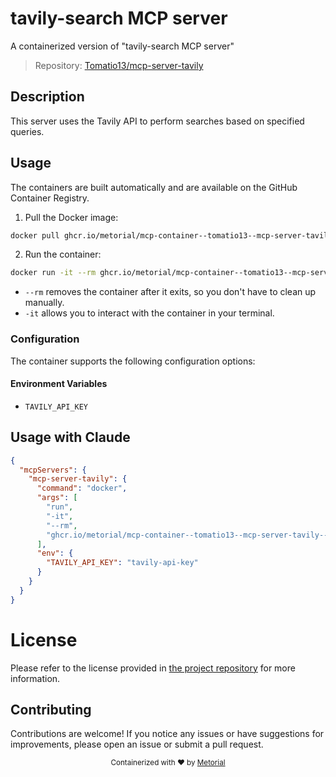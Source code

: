 
# tavily-search MCP server

A containerized version of "tavily-search MCP server"

> Repository: [Tomatio13/mcp-server-tavily](https://github.com/Tomatio13/mcp-server-tavily)

## Description

This server uses the Tavily API to perform searches based on specified queries.


## Usage

The containers are built automatically and are available on the GitHub Container Registry.

1. Pull the Docker image:

```bash
docker pull ghcr.io/metorial/mcp-container--tomatio13--mcp-server-tavily--mcp-server-tavily
```

2. Run the container:

```bash
docker run -it --rm ghcr.io/metorial/mcp-container--tomatio13--mcp-server-tavily--mcp-server-tavily 
```

- `--rm` removes the container after it exits, so you don't have to clean up manually.
- `-it` allows you to interact with the container in your terminal.


### Configuration

The container supports the following configuration options:




#### Environment Variables

- `TAVILY_API_KEY`




## Usage with Claude

```json
{
  "mcpServers": {
    "mcp-server-tavily": {
      "command": "docker",
      "args": [
        "run",
        "-it",
        "--rm",
        "ghcr.io/metorial/mcp-container--tomatio13--mcp-server-tavily--mcp-server-tavily"
      ],
      "env": {
        "TAVILY_API_KEY": "tavily-api-key"
      }
    }
  }
}
```

# License

Please refer to the license provided in [the project repository](https://github.com/Tomatio13/mcp-server-tavily) for more information.

## Contributing

Contributions are welcome! If you notice any issues or have suggestions for improvements, please open an issue or submit a pull request.

<div align="center">
  <sub>Containerized with ❤️ by <a href="https://metorial.com">Metorial</a></sub>
</div>
  
